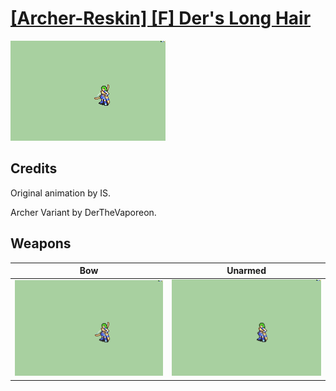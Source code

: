 # [\[Archer-Reskin\] \[F\] Der's Long Hair](./)

<img src="./5.%20Bow/Bow_000.png" alt="[Archer-Reskin] [F] Der's Long Hair standing" />

## Credits

Original animation by IS.

Archer Variant by DerTheVaporeon.

## Weapons


|Bow |Unarmed |
|  :---: | :---: |
| <img alt="Bow animation" src="./5.%20Bow/Bow.gif" /> | <img alt="Unarmed animation" src="./8.%20Unarmed/Unarmed.gif" /> |

